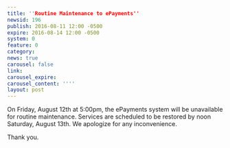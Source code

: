 ```yaml
---
title: ''Routine Maintenance to ePayments''
newsid: 196
publish: 2016-08-11 12:00 -0500
expire: 2016-08-14 12:00 -0500
system: 0
feature: 0
category: 
news: true
carousel: false
link: 
carousel_expire: 
carousel_content: ''''
layout: post
---
```

<p>On Friday, August 12th at 5:00pm, the ePayments system will be unavailable for routine maintenance.  Services are scheduled to be restored by noon Saturday, August 13th.  We apologize for any inconvenience.</p>
<p>Thank you.</p>
